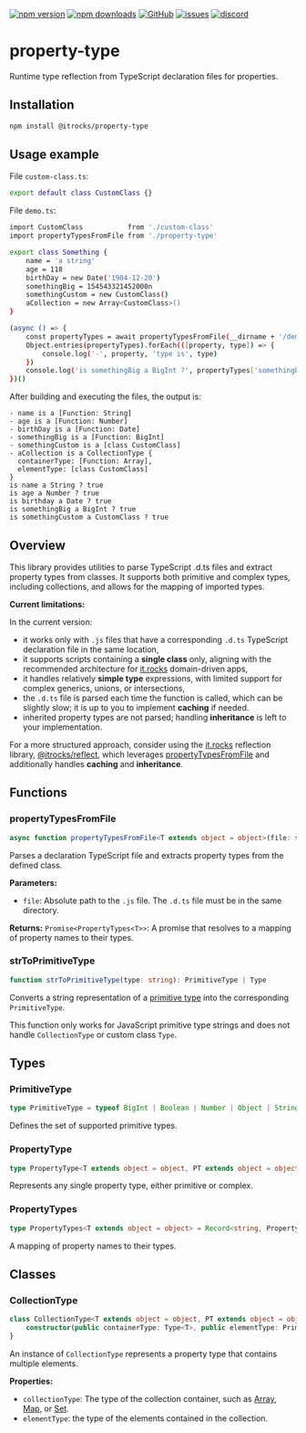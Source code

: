 [![npm version](https://img.shields.io/npm/v/@itrocks/property-type?logo=npm)](https://www.npmjs.org/package/@itrocks/property-type)
[![npm downloads](https://img.shields.io/npm/dm/@itrocks/property-type)](https://www.npmjs.org/package/@itrocks/property-type)
[![GitHub](https://img.shields.io/github/last-commit/itrocks-ts/property-type?color=2dba4e&label=commit&logo=github)](https://github.com/itrocks-ts/property-type)
[![issues](https://img.shields.io/github/issues/itrocks-ts/property-type)](https://github.com/itrocks-ts/property-type/issues)
[![discord](https://img.shields.io/discord/1314141024020467782?color=7289da&label=discord&logo=discord&logoColor=white)](https://25.re/ditr)

# property-type

Runtime type reflection from TypeScript declaration files for properties.

## Installation

```bash
npm install @itrocks/property-type
```

## Usage example

File `custom-class.ts`:
```bash
export default class CustomClass {}
```

File `demo.ts`:
```bash
import CustomClass           from './custom-class'
import propertyTypesFromFile from './property-type'

export class Something {
	name = 'a string'
	age = 118
	birthDay = new Date('1904-12-20')
	somethingBig = 154543321452000n
	somethingCustom = new CustomClass()
	aCollection = new Array<CustomClass>()
}

(async () => {
	const propertyTypes = await propertyTypesFromFile(__dirname + '/demo.js')
	Object.entries(propertyTypes).forEach(([property, type]) => {
		console.log('-', property, 'type is', type)
	})
	console.log('is somethingBig a BigInt ?', propertyTypes['somethingBig'] === BigInt)
})()
```

After building and executing the files, the output is:
```
- name is a [Function: String]
- age is a [Function: Number]
- birthDay is a [Function: Date]
- somethingBig is a [Function: BigInt]
- somethingCustom is a [class CustomClass]
- aCollection is a CollectionType {
  containerType: [Function: Array],
  elementType: [class CustomClass]
}
is name a String ? true
is age a Number ? true
is birthday a Date ? true
is somethingBig a BigInt ? true
is somethingCustom a CustomClass ? true
```

## Overview

This library provides utilities to parse TypeScript .d.ts files and extract property types from classes.
It supports both primitive and complex types, including collections, and allows for the mapping of imported types.

**Current limitations:**

In the current version:
- it works only with `.js` files that have a corresponding `.d.ts` TypeScript declaration file in the same location,
- it supports scripts containing a **single class** only,
  aligning with the recommended architecture for [it.rocks](https://it.rocks) domain-driven apps,
- it handles relatively **simple type** expressions, with limited support for complex generics, unions, or intersections,
- the `.d.ts` file is parsed each time the function is called, which can be slightly slow;
  it is up to you to implement **caching** if needed.
- inherited property types are not parsed; handling **inheritance** is left to your implementation.

For a more structured approach, consider using the [it.rocks](https://it.rocks)
reflection library, [@itrocks/reflect](https://www.npmjs.com/package/@itrocks/reflect),
which leverages [propertyTypesFromFile](#propertytypesfromfile)
and additionally handles **caching** and **inheritance**.

## Functions

### propertyTypesFromFile

```ts
async function propertyTypesFromFile<T extends object = object>(file: string): Promise<PropertyTypes<T>>
```
Parses a declaration TypeScript file and extracts property types from the defined class.

**Parameters:**
- `file`: Absolute path to the `.js` file. The `.d.ts` file must be in the same directory.

**Returns:**
`Promise<PropertyTypes<T>>`: A promise that resolves to a mapping of property names to their types.

### strToPrimitiveType

```ts
function strToPrimitiveType(type: string): PrimitiveType | Type
```
Converts a string representation of a [primitive type](https://developer.mozilla.org/docs/Glossary/Primitive)
into the corresponding `PrimitiveType`.

This function only works for JavaScript primitive type strings
and does not handle `CollectionType` or custom class `Type`.

## Types

### PrimitiveType

```ts
type PrimitiveType = typeof BigInt | Boolean | Number | Object | String | Symbol | undefined
```
Defines the set of supported primitive types. 

### PropertyType

```ts
type PropertyType<T extends object = object, PT extends object = object> = CollectionType<T, PT> | PrimitiveType | Type<PT>
```
Represents any single property type, either primitive or complex.

### PropertyTypes

```ts
type PropertyTypes<T extends object = object> = Record<string, PropertyType<T>>
```
A mapping of property names to their types.

## Classes

### CollectionType

```ts
class CollectionType<T extends object = object, PT extends object = object> {
	constructor(public containerType: Type<T>, public elementType: PrimitiveType | Type<PT>)
}
```
An instance of `CollectionType` represents a property type that contains multiple elements.

**Properties:**
- `collectionType`: The type of the collection container, such as
  [Array](https://developer.mozilla.org/docs/Web/JavaScript/Reference/Global_Objects/Array),
  [Map](https://developer.mozilla.org/docs/Web/JavaScript/Reference/Global_Objects/Map),
  or [Set](https://developer.mozilla.org/docs/Web/JavaScript/Reference/Global_Objects/Set).
- `elementType`: the type of the elements contained in the collection.
